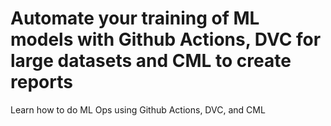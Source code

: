 # Automate your training of ML models with Github Actions, DVC for large datasets and CML to create reports


Learn how to do ML Ops using Github Actions, DVC, and CML




